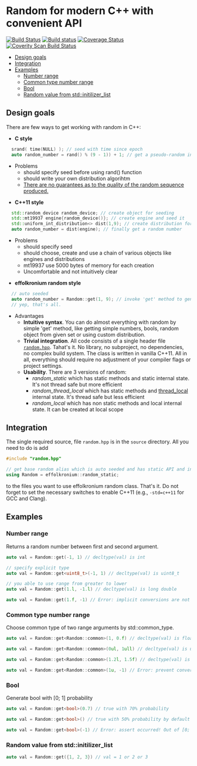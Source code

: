 # Random for modern C++ with convenient API
[![Build Status](https://travis-ci.org/effolkronium/random.svg?branch=develop)](https://travis-ci.org/effolkronium/random)
[![Build status](https://ci.appveyor.com/api/projects/status/vq1kodqqxwx16rfv/branch/develop?svg=true)](https://ci.appveyor.com/project/effolkronium/random/branch/develop)
[![Coverage Status](https://coveralls.io/repos/github/effolkronium/random/badge.svg?branch=develop)](https://coveralls.io/github/effolkronium/random?branch=develop)
<a href="https://scan.coverity.com/projects/effolkronium-random">
  <img alt="Coverity Scan Build Status"
       src="https://scan.coverity.com/projects/12707/badge.svg"/>
</a>
- [Design goals](#design-goals)
- [Integration](#integration)
- [Examples](#examples)
  - [Number range](#number-range)
  - [Common type number range](#common-type-number-range)
  - [Bool](#bool)
  - [Random value from std::initilizer_list](#random-value-from-stdinitilizer_list)
## Design goals
There are few ways to get working with random in C++:
- **C style**
```cpp
  srand( time(NULL) ); // seed with time since epoch
  auto random_number = rand() % (9 - 1)) + 1; // get a pseudo-random integer between 1 and 9
```
* Problems
  * should specify seed before using rand() function
  * should write your own distribution algorihtm
  * [There are no guarantees as to the quality of the random sequence produced.](http://en.cppreference.com/w/cpp/numeric/random/rand#Notes)
- **C++11 style**
```cpp
  std::random_device random_device; // create object for seeding
  std::mt19937 engine{random_device()}; // create engine and seed it
  std::uniform_int_distribution<> dist(1,9); // create distribution for integers with [1, 9] range
  auto random_number = dist(engine); // finally get a random number
```
* Problems
  * should specify seed
  * should choose, create and use a chain of various objects like engines and distributions
  * mt19937 use 5000 bytes of memory for each creation
  * Uncomfortable and not intuitively clear
- **effolkronium random style**
```cpp
  // auto seeded
  auto random_number = Random::get(1, 9); // invoke 'get' method to generate  a pseudo-random integer between 1 and 9
  // yep, that's all.
```
* Advantages
  * **Intuitive syntax**. You can do almost everything with random by simple 'get' method, like getting simple numbers, bools, random object from given set or using custom distribution.
  * **Trivial integration**. All code consists of a single header file [`random.hpp`](https://github.com/effolkronium/random/blob/develop/source/random.hpp). Tahat's it. No library, no subproject, no dependencies, no complex build system. The class is written in vanilla C++11. All in all, everything should require no adjustment of your compiler flags or project settings.
  * **Usability**. There are 3 versions of random: 
    * *random_static* which has static methods and static internal state. It's not thread safe but more efficient
    * *random_thread_local* which has static methods and [thread_local](http://en.cppreference.com/w/cpp/keyword/thread_local) internal state. It's thread safe but less efficient
    * *random_local* which has non static methods and local internal state. It can be created at local scope
## Integration
The single required source, file `random.hpp` is in the `source` directory.
All you need to do is add
```cpp
#include "random.hpp"

// get base random alias which is auto seeded and has static API and internal state
using Random = effolkronium::random_static;
```
to the files you want to use effolkronium random class. That's it. Do not forget to set the necessary switches to enable C++11 (e.g., `-std=c++11` for GCC and Clang).
## Examples
### Number range
Returns a random number between first and second argument.
```cpp
auto val = Random::get(-1, 1) // decltype(val) is int
```
```cpp
// specify explicit type
auto val = Random::get<uint8_t>(-1, 1) // decltype(val) is uint8_t
```
```cpp
// you able to use range from greater to lower
auto val = Random::get(1.l, -1.l) // decltype(val) is long double
```
```cpp
auto val = Random::get(1.f, -1) // Error: implicit conversions are not allowed here.
```
### Common type number range
Choose common type of two range arguments by std::common_type.
```cpp
auto val = Random::get<Random::common>(1, 0.f) // decltype(val) is float
```
```cpp
auto val = Random::get<Random::common>(0ul, 1ull) // decltype(val) is unsigned long long
```
```cpp
auto val = Random::get<Random::common>(1.2l, 1.5f) // decltype(val) is long double
```
```cpp
auto val = Random::get<Random::common>(1u, -1) // Error: prevent conversion from signed to unsigned
```
### Bool
Generate bool with [0; 1] probability
```cpp
auto val = Random::get<bool>(0.7) // true with 70% probability
```
```cpp
auto val = Random::get<bool>() // true with 50% probability by default
```
```cpp
auto val = Random::get<bool>(-1) // Error: assert occurred! Out of [0; 1] range
```
### Random value from std::initilizer_list
```cpp
auto val = Random::get({1, 2, 3}) // val = 1 or 2 or 3
```
